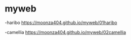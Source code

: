 # myweb
-haribo https://moonza404.github.io/myweb/01haribo

-camellia https://moonza404.github.io/myweb/02camellia
